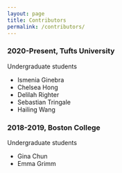 ```yaml
---
layout: page
title: Contributors
permalink: /contributors/
---
```


### 2020-Present, Tufts University
Undergraduate students
- Ismenia Ginebra
- Chelsea Hong
- Delilah Righter
- Sebastian Tringale
- Hailing Wang


### 2018-2019, Boston College
Undergraduate students
- Gina Chun
- Emma Grimm

